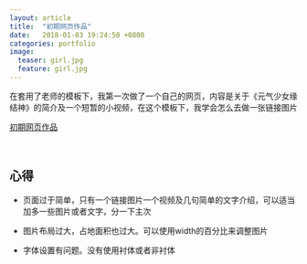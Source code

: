 ```yaml
---
layout: article
title:  "初期网页作品"
date:   2018-01-03 19:24:50 +0800
categories: portfolio
image:
  teaser: girl.jpg
  feature: girl.jpg
---
```

在套用了老师的模板下，我第一次做了一个自己的网页，内容是关于《元气少女缘结神》的简介及一个短暂的小视频，在这个模板下，我学会怎么去做一张链接图片


[初期网页作品](https://Ach3oh.github.io/portfolio/girls/index.html)

 
## 心得

- 页面过于简单，只有一个链接图片一个视频及几句简单的文字介绍，可以适当加多一些图片或者文字，分一下主次
 
- 图片布局过大，占地面积也过大。可以使用width的百分比来调整图片

- 字体设置有问题。没有使用衬体或者非衬体
